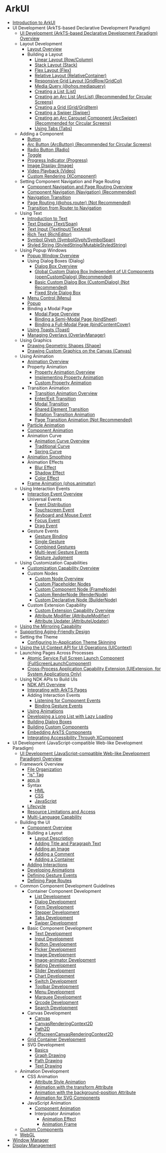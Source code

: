 # ArkUI
- [Introduction to ArkUI](arkui-overview.md)
- UI Development (ArkTS-based Declarative Development Paradigm)<!--arkts-ui-development-->
  - [UI Development (ArkTS-based Declarative Development Paradigm) Overview](arkts-ui-development-overview.md)
  - Layout Development<!--arkts-layout-development-->
    - [Layout Overview](arkts-layout-development-overview.md)
    - Building a Layout<!--arkts-build-layout-->
      - [Linear Layout (Row/Column)](arkts-layout-development-linear.md)
      - [Stack Layout (Stack)](arkts-layout-development-stack-layout.md)
      - [Flex Layout (Flex)](arkts-layout-development-flex-layout.md)
      - [Relative Layout (RelativeContainer)](arkts-layout-development-relative-layout.md)
      - [Responsive Grid Layout (GridRow/GridCol)](arkts-layout-development-grid-layout.md)
      - [Media Query (@ohos.mediaquery)](arkts-layout-development-media-query.md)
      - [Creating a List (List)](arkts-layout-development-create-list.md)
      - [Creating an Arc List (ArcList) (Recommended for Circular Screens)](arkts-layout-development-create-arclist.md)
      - [Creating a Grid (Grid/GridItem)](arkts-layout-development-create-grid.md)
      - [Creating a Swiper (Swiper)](arkts-layout-development-create-looping.md)
      - [Creating an Arc Carousel Component (ArcSwiper) (Recommended for Circular Screens)](arkts-layout-development-arcswiper.md)
      - [Using Tabs (Tabs)](arkts-navigation-tabs.md)
  - Adding a Component<!--arkts-add-component-->
    - [Button](arkts-common-components-button.md)
    - [Arc Button (ArcButton) (Recommended for Circular Screens)](arkts-advanced-components-arcbutton.md)
    - [Radio Button (Radio)](arkts-common-components-radio-button.md)
    - [Toggle](arkts-common-components-switch.md)
    - [Progress Indicator (Progress)](arkts-common-components-progress-indicator.md)
    - [Image Display (Image)](arkts-graphics-display.md)
    - [Video Playback (Video)](arkts-common-components-video-player.md)
    - [Custom Rendering (XComponent)](napi-xcomponent-guidelines.md)
  - Setting Component Navigation and Page Routing<!--arkts-set-navigation-routing-->
    - [Component Navigation and Page Routing Overview](arkts-navigation-introduction.md)
    - [Component Navigation (Navigation) (Recommended)](arkts-navigation-navigation.md)
    - [Navigation Transition](arkts-navigation-transition.md)
    - [Page Routing (@ohos.router) (Not Recommended)](arkts-routing.md)
    - [Transition from Router to Navigation](arkts-router-to-navigation.md)
  - Using Text<!--arkts-use-text-->
    - [Introduction to Text](arkts-text-introduction.md)
    - [Text Display (Text/Span)](arkts-common-components-text-display.md)
    - [Text Input (TextInput/TextArea)](arkts-common-components-text-input.md)
    - [Rich Text (RichEditor)](arkts-common-components-richeditor.md)
    - [Symbol Glyph (SymbolGlyph/SymbolSpan)](arkts-common-components-symbol.md)
    - [Styled String (StyledString/MutableStyledString)](arkts-styled-string.md)
  - Using Popup Windows<!--arkts-use-dialog-->
     - [Popup Window Overview](arkts-dialog-overview.md)
     - Using Dialog Boxes (Dialog)<!--arkts-use-dialogs-->
       - [Dialog Box Overview](arkts-base-dialog-overview.md)
       - [Global Custom Dialog Box Independent of UI Components (openCustomDialog) (Recommended)](arkts-uicontext-custom-dialog.md)
       - [Basic Custom Dialog Box (CustomDialog) (Not Recommended)](arkts-common-components-custom-dialog.md)
       - [Fixed Style Dialog Box](arkts-fixes-style-dialog.md)
     - [Menu Control (Menu)](arkts-popup-and-menu-components-menu.md)
     - [Popup](arkts-popup-and-menu-components-popup.md)
     - Binding a Modal Page<!--arkts-bind-modal-->
        - [Modal Page Overview](arkts-modal-overview.md)
        - [Binding a Semi-Modal Page (bindSheet)](arkts-sheet-page.md)
        - [Binding a Full-Modal Page (bindContentCover)](arkts-contentcover-page.md)
     - [Using Toasts (Toast)](arkts-create-toast.md)
     - [Managing Overlays (OverlayManager)](arkts-create-overlaymanager.md)
  - Using Graphics<!--arkts-draw-graphics-->
    - [Drawing Geometric Shapes (Shape)](arkts-geometric-shape-drawing.md)
    - [Drawing Custom Graphics on the Canvas (Canvas)](arkts-drawing-customization-on-canvas.md)
  - Using Animation<!--arkts-use-animation-->
    - [Animation Overview](arkts-animation.md)
    - Property Animation<!--arkts-animation-attribute-->
      - [Property Animation Overview](arkts-attribute-animation-overview.md)
      - [Implementing Property Animation](arkts-attribute-animation-apis.md)
      - [Custom Property Animation](arkts-custom-attribute-animation.md)
    - Transition Animation<!--arkts-animation-transition-->
      - [Transition Animation Overview](arkts-transition-overview.md)
      - [Enter/Exit Transition](arkts-enter-exit-transition.md)
      - [Modal Transition](arkts-modal-transition.md)
      - [Shared Element Transition](arkts-shared-element-transition.md)
      - [Rotation Transition Animation](arkts-rotation-transition-animation.md)   
      - [Page Transition Animation (Not Recommended)](arkts-page-transition-animation.md)
    - [Particle Animation](arkts-particle-animation.md)
    - [Component Animation](arkts-component-animation.md)
    - Animation Curve<!--arkts-animation-curve-->
      - [Animation Curve Overview](arkts-curve-overview.md)
      - [Traditional Curve](arkts-traditional-curve.md)
      - [Spring Curve](arkts-spring-curve.md)
    - [Animation Smoothing](arkts-animation-smoothing.md)
    - Animation Effects<!--arkts-animation-effects-->
      - [Blur Effect](arkts-blur-effect.md)
      - [Shadow Effect](arkts-shadow-effect.md)
      - [Color Effect](arkts-color-effect.md)
    - [Frame Animation (ohos.animator)](arkts-animator.md)
  - Using Interaction Events<!--arkts-events-->
    - [Interaction Event Overview](arkts-event-overview.md)
    - Universal Events<!--arkts-common-events-->
      - [Event Distribution](arkts-common-events-distribute.md)
      - [Touchscreen Event](arkts-common-events-touch-screen-event.md)
      - [Keyboard and Mouse Event](arkts-common-events-device-input-event.md)
      - [Focus Event](arkts-common-events-focus-event.md)
      - [Drag Event](arkts-common-events-drag-event.md)
    - Gesture Events<!--arkts-gesture-events-->
      - [Gesture Binding](arkts-gesture-events-binding.md)
      - [Single Gesture](arkts-gesture-events-single-gesture.md)
      - [Combined Gestures](arkts-gesture-events-combined-gestures.md)
      - [Multi-level Gesture Events](arkts-gesture-events-multi-level-gesture.md)
      - [Gesture Judgment](arkts-gesture-events-gesture-judge.md)
  - Using Customization Capabilities<!--arkts-user-defined-capabilities-->
    - [Customization Capability Overview](arkts-user-defined.md)
    - Custom Nodes<!--arkts-nodes-->
      - [Custom Node Overview](arkts-user-defined-node.md)
      - [Custom Placeholder Nodes](arkts-user-defined-place-hoder.md)
      - [Custom Component Node (FrameNode)](arkts-user-defined-arktsNode-frameNode.md)
      - [Custom RenderNode (RenderNode)](arkts-user-defined-arktsNode-renderNode.md)
      - [Custom Declarative Node (BuilderNode)](arkts-user-defined-arktsNode-builderNode.md)
    - Custom Extension Capability<!--arkts-modifier-->
      - [Custom Extension Capability Overview](arkts-user-defined-modifier.md)
      - [Attribute Modifier (AttributeModifier)](arkts-user-defined-extension-attributeModifier.md)
      - [Attribute Updater (AttributeUpdater)](arkts-user-defined-extension-attributeUpdater.md)
  - [Using the Mirroring Capability](arkts-mirroring-display.md)
  - [Supporting Aging-Friendly Design](arkui-support-for-aging-adaptation.md)
  - Setting the Theme<!--arkts-theme-->
    - [Configuring In-Application Theme Skinning](theme_skinning.md)
  - [Using the UI Context API for UI Operations (UIContext)](arkts-global-interface.md)
  - Launching Pages Across Processes<!--arkts-ui-cross-process-->
    - [Atomic Service Full Screen Launch Component (FullScreenLaunchComponent)](arkts-FullScreenComponent.md)
    <!--Del-->
    - [Cross-Process Application Capability Extension (UIExtension, for System Applications Only)](arkts-ui-extension-components.md)
    <!--DelEnd-->
  - Using NDK APIs to Build UIs<!--arkts-use-ndk-->
    - [NDK API Overview](ndk-build-ui-overview.md)
    - [Integrating with ArkTS Pages](ndk-access-the-arkts-page.md)
    - Adding Interaction Events<!--arkts-add-event-->
      - [Listening for Component Events](ndk-listen-to-component-events.md)
      - [Binding Gesture Events](ndk-bind-gesture-events.md)
    - [Using Animations](ndk-use-animation.md)
    - [Developing a Long List with Lazy Loading](ndk-loading-long-list.md)
    - [Building Dialog Boxes](ndk-build-pop-up-window.md)
    - [Building Custom Components](ndk-build-custom-components.md)
    - [Embedding ArkTS Components](ndk-embed-arkts-components.md)
    - [Integrating Accessibility Through XComponent](ndk-accessibility-xcomponent.md)
- UI Development (JavaScript-compatible Web-like Development Paradigm)<!--ui-js-dev-->
  - [UI Development (JavaScript-compatible Web-like Development Paradigm) Overview](ui-js-overview.md)
  - Framework Overview<!--js-framework-overview-->
    - [File Organization](js-framework-file.md)
    - ["js" Tag](js-framework-js-tag.md)
    - [app.js](js-framework-js-file.md)
    - Syntax<!--js-framework-syntax-->
      - [HML](js-framework-syntax-hml.md)
      - [CSS](js-framework-syntax-css.md)
      - [JavaScript](js-framework-syntax-js.md)
    - [Lifecycle](js-framework-lifecycle.md)
    - [Resource Limitations and Access](js-framework-resource-restriction.md)
    - [Multi-Language Capability](js-framework-multiple-languages.md)
  - Building the UI<!--ui-js-building-ui-->
    - [Component Overview](ui-js-building-ui-component.md)
    - Building a Layout<!--ui-js-building-layout-->
      - [Layout Description](ui-js-building-ui-layout-intro.md)
      - [Adding Title and Paragraph Text](ui-js-building-ui-layout-text.md)
      - [Adding an Image](ui-js-building-ui-layout-image.md)
      - [Adding a Comment](ui-js-building-ui-layout-comment.md)
      - [Adding a Container](ui-js-building-ui-layout-external-container.md)
    - [Adding Interactions](ui-js-building-ui-interactions.md)
    - [Developing Animations](ui-js-building-ui-animation.md)
    - [Defining Gesture Events](ui-js-building-ui-event.md)
    - [Defining Page Routes](ui-js-building-ui-routes.md)
  - Common Component Development Guidelines<!--ui-js-components-->
    - Container Component Development<!--ui-js-container-components-->
      - [List Development](ui-js-components-list.md)
      - [Dialog Development](ui-js-components-dialog.md)
      - [Form Development](ui-js-components-form.md)
      - [Stepper Development](ui-js-components-stepper.md)
      - [Tabs Development](ui-js-component-tabs.md)
      - [Swiper Development](ui-js-components-swiper.md)
    - Basic Component Development<!--ui-js-basic-components-->
      - [Text Development](ui-js-components-text.md)
      - [Input Development](ui-js-components-input.md)
      - [Button Development](ui-js-components-button.md)
      - [Picker Development](ui-js-components-picker.md)
      - [Image Development](ui-js-components-images.md)
      - [Image-animator Development](ui-js-components-image-animator.md)
      - [Rating Development](ui-js-components-rating.md)
      - [Slider Development](ui-js-components-slider.md)
      - [Chart Development](ui-js-components-chart.md)
      - [Switch Development](ui-js-components-switch.md)
      - [Toolbar Development](ui-js-components-toolbar.md)
      - [Menu Development](ui-js-components-menu.md)
      - [Marquee Development](ui-js-components-marquee.md)
      - [Qrcode Development](ui-js-components-qrcode.md)
      - [Search Development](ui-js-components-search.md)
    - Canvas Development<!--ui-js-canvas-->
      - [Canvas](ui-js-components-canvas.md)
      - [CanvasRenderingContext2D](ui-js-components-canvasrenderingcontext2d.md)
      - [Path2D](ui-js-components-path2d.md)
      - [OffscreenCanvasRenderingContext2D](ui-js-components-offscreencanvas.md)
    - [Grid Container Development](ui-js-components-grid.md)
    - SVG Development<!--ui-js-svg-->
      - [Basics](ui-js-components-svg-overview.md)
      - [Graph Drawing](ui-js-components-svg-graphics.md)
      - [Path Drawing](ui-js-components-svg-path.md)
      - [Text Drawing](ui-js-components-svg-text.md)
  - Animation Development<!--ui-js-animation-->
    - CSS Animation<!--ui-js-animation-css-->
      - [Attribute Style Animation](ui-js-animate-attribute-style.md)
      - [Animation with the transform Attribute](ui-js-animate-transform.md)
      - [Animation with the background-position Attribute](ui-js-animate-background-position-style.md)
      - [Animation for SVG Components](ui-js-animate-svg.md)
    - JavaScript Animation<!--ui-js-animation-js-->
      - [Component Animation](ui-js-animate-component.md)
      - Interpolator Animation<!--ui-js-interpolator-animation-->
        - [Animation Effect](ui-js-animate-dynamic-effects.md)
        - [Animation Frame](ui-js-animate-frame.md)
  - [Custom Components](ui-js-custom-components.md)
  - [WebGL](../webgl/Readme-EN.md)
- [Window Manager](../windowmanager/Readme-EN.md)
- [Display Management](../displaymanager/Readme-EN.md)
